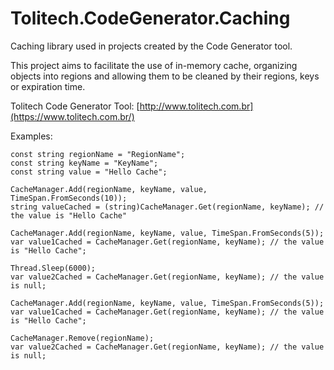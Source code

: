 # Tolitech.CodeGenerator.Caching
Caching library used in projects created by the Code Generator tool.

This project aims to facilitate the use of in-memory cache, organizing objects into regions and allowing them to be cleaned by their regions, keys or expiration time. 

Tolitech Code Generator Tool: [http://www.tolitech.com.br](https://www.tolitech.com.br/)

Examples:

```
const string regionName = "RegionName";
const string keyName = "KeyName";
const string value = "Hello Cache";
```

```
CacheManager.Add(regionName, keyName, value, TimeSpan.FromSeconds(10));
string valueCached = (string)CacheManager.Get(regionName, keyName); // the value is "Hello Cache"
```

```
CacheManager.Add(regionName, keyName, value, TimeSpan.FromSeconds(5));
var value1Cached = CacheManager.Get(regionName, keyName); // the value is "Hello Cache";

Thread.Sleep(6000);
var value2Cached = CacheManager.Get(regionName, keyName); // the value is null;
```

```
CacheManager.Add(regionName, keyName, value, TimeSpan.FromSeconds(5));
var value1Cached = CacheManager.Get(regionName, keyName); // the value is "Hello Cache";

CacheManager.Remove(regionName);
var value2Cached = CacheManager.Get(regionName, keyName); // the value is null;
```
